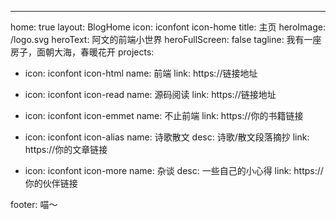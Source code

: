 ---
home: true
layout: BlogHome
icon: iconfont icon-home
title: 主页
heroImage: /logo.svg
heroText: 阿文的前端小世界
heroFullScreen: false
tagline: 我有一座房子，面朝大海，春暖花开
projects:

  - icon: iconfont icon-html
    name: 前端
    link: https://链接地址

  - icon: iconfont icon-read
    name: 源码阅读
    link: https://链接地址

  - icon: iconfont icon-emmet
    name: 不止前端
    link: https://你的书籍链接

  - icon: iconfont icon-alias
    name: 诗歌散文
    desc: 诗歌/散文段落摘抄
    link: https://你的文章链接

  - icon: iconfont icon-more
    name: 杂谈
    desc: 一些自己的小心得
    link: https://你的伙伴链接

footer: 喵～

